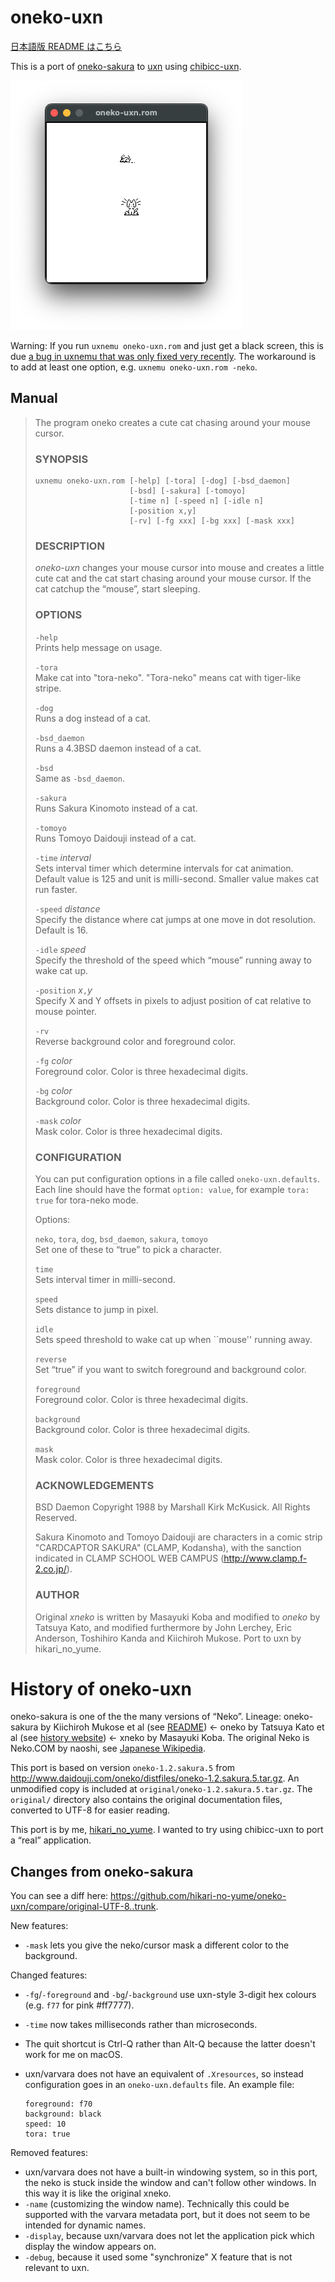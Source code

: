 oneko-uxn
=========

[日本語版 README はこちら](./README-ja.md)

This is a port of [oneko-sakura](http://www.daidouji.com/oneko/) to [uxn](https://wiki.xxiivv.com/site/uxn.html) using [chibicc-uxn](https://github.com/lynn/chibicc).

![](screenshot.png)

Warning: If you run `uxnemu oneko-uxn.rom` and just get a black screen, this is due [a bug in uxnemu that was only fixed very recently](https://lists.sr.ht/~rabbits/public-inbox/%3C536EBE67-0820-49FF-BBAF-50FBE4DFEF97%40noyu.me%3E). The workaround is to add at least one option, e.g. `uxnemu oneko-uxn.rom -neko`.

Manual
------

> The program oneko creates a cute cat chasing around your mouse cursor.
>
> ### SYNOPSIS
>
>     uxnemu oneko-uxn.rom [-help] [-tora] [-dog] [-bsd_daemon]
>                          [-bsd] [-sakura] [-tomoyo]
>                          [-time n] [-speed n] [-idle n]
>                          [-position x,y]
>                          [-rv] [-fg xxx] [-bg xxx] [-mask xxx]
>
> ### DESCRIPTION
> _oneko-uxn_ changes your mouse cursor into mouse and creates a little cute cat and the cat start chasing around your mouse cursor.  If the cat catchup the “mouse”, start sleeping.
>
> ### OPTIONS
> `-help`  
> Prints help message on usage.
>
> `-tora`  
> Make cat into "tora-neko".  "Tora-neko" means cat with tiger-like stripe.
>
> `-dog`  
> Runs a dog instead of a cat.
>
> `-bsd_daemon`  
> Runs a 4.3BSD daemon instead of a cat.
>
> `-bsd`  
> Same as `-bsd_daemon`.
>
> `-sakura`  
> Runs Sakura Kinomoto instead of a cat.
>
> `-tomoyo`  
> Runs Tomoyo Daidouji instead of a cat.
>
> `-time` _interval_  
> Sets interval timer which determine intervals for cat animation.  Default value is 125 and unit is milli-second.  Smaller value makes cat run faster.
>
> `-speed` _distance_  
> Specify the distance where cat jumps at one move in dot resolution.  Default is 16.
>
> `-idle` _speed_  
> Specify the threshold of the speed which “mouse” running away to wake cat up.
>
> `-position` _x_`,`_y_  
> Specify X and Y offsets in pixels to adjust position of cat relative to mouse pointer.
>
> `-rv`  
> Reverse background color and foreground color.
>
> `-fg` _color_  
> Foreground color. Color is three hexadecimal digits.
>
> `-bg` _color_  
> Background color. Color is three hexadecimal digits.
>
> `-mask` _color_  
> Mask color. Color is three hexadecimal digits.
>
> ### CONFIGURATION
> You can put configuration options in a file called `oneko-uxn.defaults`. Each line should have the format `option: value`, for example `tora: true` for tora-neko mode.
>
> Options:
>
> `neko`, `tora`, `dog`, `bsd_daemon`, `sakura`, `tomoyo`  
> Set one of these to “true” to pick a character.
>
> `time`  
> Sets interval timer in milli-second.
>
> `speed`  
> Sets distance to jump in pixel.
>
> `idle`  
> Sets speed threshold to wake cat up when ``mouse'' running away.
>
> `reverse`  
> Set “true” if you want to switch foreground and background color.
>
> `foreground`  
> Foreground color. Color is three hexadecimal digits.
>
> `background`  
> Background color. Color is three hexadecimal digits.
>
> `mask`  
> Mask color. Color is three hexadecimal digits.
>
> ### ACKNOWLEDGEMENTS
> BSD Daemon Copyright 1988 by Marshall Kirk McKusick. All Rights Reserved.
>
> Sakura Kinomoto and Tomoyo Daidouji are characters in a comic strip "CARDCAPTOR SAKURA" (CLAMP, Kodansha), with the sanction indicated in CLAMP SCHOOL WEB CAMPUS (http://www.clamp.f-2.co.jp/).
>
> ### AUTHOR
> Original _xneko_ is written by Masayuki Koba and modified to _oneko_ by Tatsuya Kato, and modified furthermore by John Lerchey, Eric Anderson, Toshihiro Kanda and Kiichiroh Mukose. Port to uxn by hikari_no_yume.

History of oneko-uxn
====================

oneko-sakura is one of the the many versions of “Neko”. Lineage: oneko-sakura by Kiichiroh Mukose et al (see [README](http://www.daidouji.com/oneko/distfiles/README)) ← oneko by Tatsuya Kato et al (see [history website](https://web.archive.org/web/20010502181733/http://hp.vector.co.jp/authors/VA004959/oneko/nekohist.html)) ← xneko by Masayuki Koba. The original Neko is Neko.COM by naoshi, see [Japanese Wikipedia](https://ja.wikipedia.org/wiki/Neko_(%E3%82%BD%E3%83%95%E3%83%88%E3%82%A6%E3%82%A7%E3%82%A2)).

This port is based on version `oneko-1.2.sakura.5` from <http://www.daidouji.com/oneko/distfiles/oneko-1.2.sakura.5.tar.gz>. An unmodified copy is included at `original/oneko-1.2.sakura.5.tar.gz`. The `original/` directory also contains the original documentation files, converted to UTF-8 for easier reading.

This port is by me, [hikari\_no\_yume](https://hikari.noyu.me/). I wanted to try using chibicc-uxn to port a “real” application.

Changes from oneko-sakura
-------------------------

You can see a diff here: <https://github.com/hikari-no-yume/oneko-uxn/compare/original-UTF-8..trunk>.

New features:

* `-mask` lets you give the neko/cursor mask a different color to the background.

Changed features:

* `-fg`/`-foreground` and `-bg`/`-background` use uxn-style 3-digit hex colours (e.g. `f77` for pink #ff7777).
* `-time` now takes milliseconds rather than microseconds.
* The quit shortcut is Ctrl-Q rather than Alt-Q because the latter doesn't work for me on macOS.
* uxn/varvara does not have an equivalent of `.Xresources`, so instead configuration goes in an `oneko-uxn.defaults` file. An example file:

      foreground: f70
      background: black
      speed: 10
      tora: true

Removed features:

* uxn/varvara does not have a built-in windowing system, so in this port, the neko is stuck inside the window and can't follow other windows. In this way it is like the original xneko.
* `-name` (customizing the window name). Technically this could be supported with the varvara metadata port, but it does not seem to be intended for dynamic names.
* `-display`, because uxn/varvara does not let the application pick which display the window appears on.
* `-debug`, because it used some "synchronize" X feature that is not relevant to uxn.
